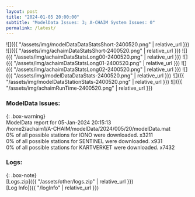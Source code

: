 ```yaml
---
layout: post
title: "2024-01-05 20:00:00"
subtitle: "ModelData Issues: 3; A-CHAIM System Issues: 0"
permalink: /latest/
---
```


![]({{ "/assets/img/modelDataDataStatsShort-2400520.png" | relative_url }})
![]({{ "/assets/img/achaimDataStatsShort-2400520.png" | relative_url }})
![]({{ "/assets/img/achaimDataStatsLong00-2400520.png" | relative_url }})
![]({{ "/assets/img/achaimDataStatsLong01-2400520.png" | relative_url }})
![]({{ "/assets/img/achaimDataStatsLong02-2400520.png" | relative_url }})
![]({{ "/assets/img/modelDataDataStats-2400520.png" | relative_url }})
![]({{ "/assets/img/modelDataStationStats-2400520.png" | relative_url }})
![]({{ "/assets/img/achaimRunTime-2400520.png" | relative_url }})


### ModelData Issues:  
  
{: .box-warning}  
 ModelData report for 05-Jan-2024 20:15:13   
 /home2/achaim1/A-CHAIM/modelData/2024/005/20/modelData.mat   
 0% of all possible stations for IONO were downloaded. x3211   
 0% of all possible stations for SENTINEL were downloaded. x931   
 0% of all possible stations for KARTVERKET were downloaded. x7432   
  


### Logs:  
  
{: .box-note}  
[Logs.zip]({{ "/assets/other/logs.zip" | relative_url }})  
[Log Info]({{ "/logInfo" | relative_url }})  

